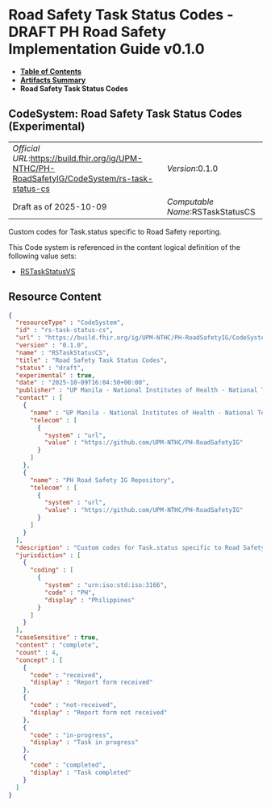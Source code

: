 # Road Safety Task Status Codes - DRAFT PH Road Safety Implementation Guide v0.1.0

* [**Table of Contents**](toc.md)
* [**Artifacts Summary**](artifacts.md)
* **Road Safety Task Status Codes**

## CodeSystem: Road Safety Task Status Codes (Experimental) 

| | |
| :--- | :--- |
| *Official URL*:https://build.fhir.org/ig/UPM-NTHC/PH-RoadSafetyIG/CodeSystem/rs-task-status-cs | *Version*:0.1.0 |
| Draft as of 2025-10-09 | *Computable Name*:RSTaskStatusCS |

 
Custom codes for Task.status specific to Road Safety reporting. 

 This Code system is referenced in the content logical definition of the following value sets: 

* [RSTaskStatusVS](ValueSet-rs-task-status.md)



## Resource Content

```json
{
  "resourceType" : "CodeSystem",
  "id" : "rs-task-status-cs",
  "url" : "https://build.fhir.org/ig/UPM-NTHC/PH-RoadSafetyIG/CodeSystem/rs-task-status-cs",
  "version" : "0.1.0",
  "name" : "RSTaskStatusCS",
  "title" : "Road Safety Task Status Codes",
  "status" : "draft",
  "experimental" : true,
  "date" : "2025-10-09T16:04:50+00:00",
  "publisher" : "UP Manila - National Institutes of Health - National Telehealth Center",
  "contact" : [
    {
      "name" : "UP Manila - National Institutes of Health - National Telehealth Center",
      "telecom" : [
        {
          "system" : "url",
          "value" : "https://github.com/UPM-NTHC/PH-RoadSafetyIG"
        }
      ]
    },
    {
      "name" : "PH Road Safety IG Repository",
      "telecom" : [
        {
          "system" : "url",
          "value" : "https://github.com/UPM-NTHC/PH-RoadSafetyIG"
        }
      ]
    }
  ],
  "description" : "Custom codes for Task.status specific to Road Safety reporting.",
  "jurisdiction" : [
    {
      "coding" : [
        {
          "system" : "urn:iso:std:iso:3166",
          "code" : "PH",
          "display" : "Philippines"
        }
      ]
    }
  ],
  "caseSensitive" : true,
  "content" : "complete",
  "count" : 4,
  "concept" : [
    {
      "code" : "received",
      "display" : "Report form received"
    },
    {
      "code" : "not-received",
      "display" : "Report form not received"
    },
    {
      "code" : "in-progress",
      "display" : "Task in progress"
    },
    {
      "code" : "completed",
      "display" : "Task completed"
    }
  ]
}

```
